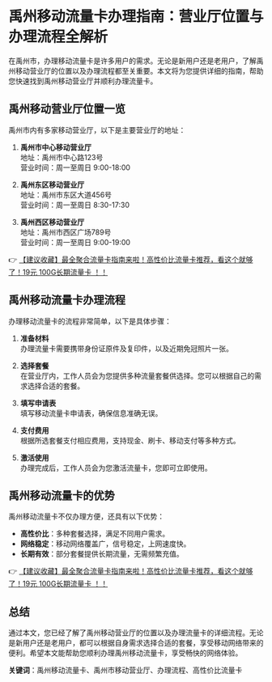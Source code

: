# 禹州移动流量卡办理指南：营业厅位置与办理流程全解析

在禹州市，办理移动流量卡是许多用户的需求。无论是新用户还是老用户，了解禹州移动营业厅的位置以及办理流程都至关重要。本文将为您提供详细的指南，帮助您快速找到禹州移动营业厅并顺利办理流量卡。

## 禹州移动营业厅位置一览

禹州市内有多家移动营业厅，以下是主要营业厅的地址：

1. **禹州市中心移动营业厅**  
   地址：禹州市中心路123号  
   营业时间：周一至周日 9:00-18:00

2. **禹州东区移动营业厅**  
   地址：禹州市东区大道456号  
   营业时间：周一至周日 8:30-17:30

3. **禹州西区移动营业厅**  
   地址：禹州市西区广场789号  
   营业时间：周一至周日 9:00-19:00

👉 [【建议收藏】最全聚合流量卡指南来啦！高性价比流量卡推荐，看这个就够了！19元 100G长期流量卡 ！！](https://bit.ly/Liuliangka)

## 禹州移动流量卡办理流程

办理移动流量卡的流程非常简单，以下是具体步骤：

1. **准备材料**  
   办理流量卡需要携带身份证原件及复印件，以及近期免冠照片一张。

2. **选择套餐**  
   在营业厅内，工作人员会为您提供多种流量套餐供选择。您可以根据自己的需求选择合适的套餐。

3. **填写申请表**  
   填写移动流量卡申请表，确保信息准确无误。

4. **支付费用**  
   根据所选套餐支付相应费用，支持现金、刷卡、移动支付等多种方式。

5. **激活使用**  
   办理完成后，工作人员会为您激活流量卡，您即可立即使用。

## 禹州移动流量卡的优势

禹州移动流量卡不仅办理方便，还具有以下优势：

- **高性价比**：多种套餐选择，满足不同用户需求。
- **网络稳定**：移动网络覆盖广，信号稳定，上网速度快。
- **长期有效**：部分套餐提供长期流量，无需频繁充值。

👉 [【建议收藏】最全聚合流量卡指南来啦！高性价比流量卡推荐，看这个就够了！19元 100G长期流量卡 ！！](https://bit.ly/Liuliangka)

## 总结

通过本文，您已经了解了禹州移动营业厅的位置以及办理流量卡的详细流程。无论是新用户还是老用户，都可以根据自身需求选择合适的套餐，享受移动网络带来的便利。希望本文能帮助您顺利办理禹州移动流量卡，享受畅快的网络体验。

**关键词**：禹州移动流量卡、禹州市移动营业厅、办理流程、高性价比流量卡